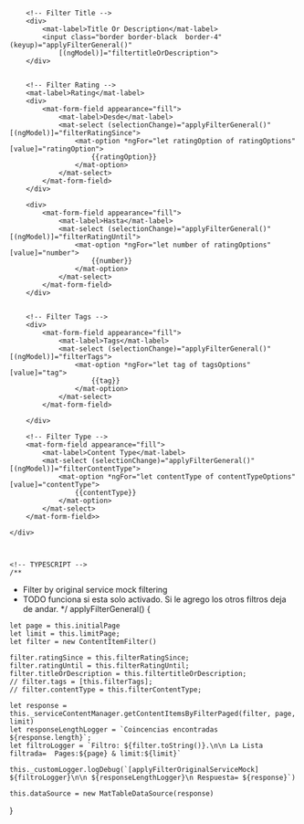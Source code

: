 <div class="flex text-center my-2">

        <!-- Filter Title -->
        <div>
            <mat-label>Title Or Description</mat-label>
            <input class="border border-black  border-4" (keyup)="applyFilterGeneral()"
                [(ngModel)]="filtertitleOrDescription">
        </div>


        <!-- Filter Rating -->
        <mat-label>Rating</mat-label>
        <div>
            <mat-form-field appearance="fill">
                <mat-label>Desde</mat-label>
                <mat-select (selectionChange)="applyFilterGeneral()" [(ngModel)]="filterRatingSince">
                    <mat-option *ngFor="let ratingOption of ratingOptions" [value]="ratingOption">
                        {{ratingOption}}
                    </mat-option>
                </mat-select>
            </mat-form-field>
        </div>

        <div>
            <mat-form-field appearance="fill">
                <mat-label>Hasta</mat-label>
                <mat-select (selectionChange)="applyFilterGeneral()" [(ngModel)]="filterRatingUntil">
                    <mat-option *ngFor="let number of ratingOptions" [value]="number">
                        {{number}}
                    </mat-option>
                </mat-select>
            </mat-form-field>
        </div>


        <!-- Filter Tags -->
        <div>
            <mat-form-field appearance="fill">
                <mat-label>Tags</mat-label>
                <mat-select (selectionChange)="applyFilterGeneral()" [(ngModel)]="filterTags">
                    <mat-option *ngFor="let tag of tagsOptions" [value]="tag">
                        {{tag}}
                    </mat-option>
                </mat-select>
            </mat-form-field>

        </div>

        <!-- Filter Type -->
        <mat-form-field appearance="fill">
            <mat-label>Content Type</mat-label>
            <mat-select (selectionChange)="applyFilterGeneral()" [(ngModel)]="filterContentType">
                <mat-option *ngFor="let contentType of contentTypeOptions" [value]="contentType">
                    {{contentType}}
                </mat-option>
            </mat-select>
        </mat-form-field>>

    </div>



    <!-- TYPESCRIPT -->
    /**
   * Filter by original service mock filtering
   *  TODO funciona si esta solo activado. Si le agrego los otros filtros deja de andar. 
   */
  applyFilterGeneral() {

    let page = this.initialPage
    let limit = this.limitPage; 
    let filter = new ContentItemFilter()
    
    filter.ratingSince = this.filterRatingSince;
    filter.ratingUntil = this.filterRatingUntil;
    filter.titleOrDescription = this.filtertitleOrDescription; 
    // filter.tags = [this.filterTags]; 
    // filter.contentType = this.filterContentType;

    let response = this._serviceContentManager.getContentItemsByFilterPaged(filter, page, limit)
    let responseLengthLogger = `Coincencias encontradas ${response.length}`;
    let filtroLogger = `Filtro: ${filter.toString()}.\n\n La Lista filtrada=  Pages:${page} & limit:${limit}`
    
    this._customLogger.logDebug(`[applyFilterOriginalServiceMock] ${filtroLogger}\n\n ${responseLengthLogger}\n Respuesta= ${response}`)

    this.dataSource = new MatTableDataSource(response)
  }